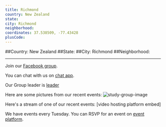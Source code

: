 ```yaml
---
title: Richmond
country: New Zealand
state: 
city: Richmond
neighborhood: 
coordinates: 37.538509, -77.43428
plusCode:
---
```


##Country: New Zealand
##State: 
##City: Richmond
##Neighborhood: 
*****
Join our [Facebook group](https://www.facebook.com/groups/free.code.camp.richmond).

You can chat with us on [chat app]().

Our Group leader is [leader]()

Here are some pictures from our recent events:
![study-group-image]()

Here's a stream of one of our recent events:
[video hosting platform embed]

We have events every Tuesday. You can RSVP for an event on [event platform]().
